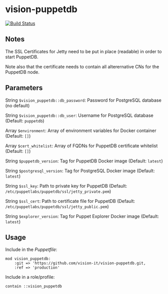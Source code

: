 # vision-puppetdb

[![Build Status](https://travis-ci.org/vision-it/vision-puppetdb.svg?branch=production)](https://travis-ci.org/vision-it/vision-puppetdb)

## Notes

The SSL Certificates for Jetty need to be put in place (readable) in order to start PuppetDB.

Note also that the certificate needs to contain all alterernative CNs for the PuppetDB node.

## Parameters

  String `$vision_puppetdb::db_password`: Password for PostgreSQL database (no default)

  String `$vision_puppetdb::db_user`: Username for PostgreSQL database (Default: `puppetdb`)

  Array  `$environment`: Array of environment variables for Docker container (Default: `[]`)

  Array  `$cert_whitelist`: Array of FQDNs for PuppetDB certificate whitelist (Default: `[]`)

  String `$puppetdb_version`: Tag for PuppetDB Docker image (Default: `latest`)

  String `$postgresql_version`: Tag for PostgreSQL Docker image (Default: `latest`)

  String `$ssl_key`: Path to private key for PuppetDB (Default: `/etc/puppetlabs/puppetdb/ssl/jetty_private.pem`)

  String `$ssl_cert`: Path to certificate file for PuppetDB (Default: `/etc/puppetlabs/puppetdb/ssl/jetty_public.pem`)

  String `$explorer_version`: Tag for Puppet Explorer Docker image (Default: `latest`)

## Usage

Include in the *Puppetfile*:

```
mod vision_puppetdb:
    :git => 'https://github.com/vision-it/vision-puppetdb.git,
    :ref => 'production'
```

Include in a role/profile:

```puppet
contain ::vision_puppetdb
```
